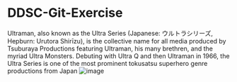 # DDSC-Git-Exercise
Ultraman, also known as the Ultra Series 
(Japanese: ウルトラシリーズ, Hepburn: Urutora Shirīzu), 
is the collective name for all media produced by Tsuburaya 
Productions featuring Ultraman, his many brethren, and the 
myriad Ultra Monsters. Debuting with Ultra Q and then Ultraman
in 1966, the Ultra Series is one of the most prominent tokusatsu 
superhero genre productions from Japan
![image](https://user-images.githubusercontent.com/93865091/166440816-3e824f4c-51ae-459d-8483-e3a7a54b6315.png)
